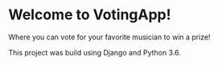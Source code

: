 # Welcome to VotingApp!

Where you can vote for your favorite musician to win a prize!

This project was build using Django and Python 3.6. 